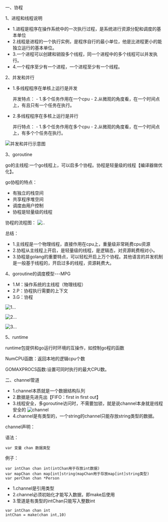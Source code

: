 一、协程

1、进程和线程说明
- 1.进程是程序在操作系统中的一次执行过程，是系统进行资源分配和调度的基本单位
- 2.线程是进程的一个执行实例，是程序自行的最小单位，他是比进程更小的能独立运行的基本单位。
- 3.一个进程可以创建和销毁多个线程，同一个进程中的多个线程可以并发执行。
- 4.一个程序至少有一个进程，一个进程至少有一个线程。

2、并发和并行
- 1.多线程程序在单核上运行是并发

    并发特点：
        - 1.多个任务作用在一个cpu
        - 2.从微观的角度看，在一个时间点上，有且只有一个任务在执行。

- 2.多线程程序在多核上运行是并行

    并行特点：
         - 1.多个任务作用在多个cpu
        - 2.从微观的角度看，在一个时间点上，有多个个任务在执行。

![并发和并行示意图](https://github.com/goldbridge18/imagefile/blob/master/goimage/2020-07-05%2016-04-58%E5%B1%8F%E5%B9%95%E6%88%AA%E5%9B%BE.png)


3、goroutine

go的主线程:一个go线程上，可以启多个协程。协程是轻量级的线程【编译器做优化】。

go协程的特点：
- 有独立的栈空间
- 共享程序堆空间
- 调度由用户控制
- 协程是轻量级的线程

协程的流程图：
![..](https://github.com/goldbridge18/imagefile/blob/master/goimage/2020-07-05%2018-09-30%E5%B1%8F%E5%B9%95%E6%88%AA%E5%9B%BE.png)

总结：
- 1.主线程是一个物理线程，直接作用在cpu上，重量级非常耗费cpu资源
- 2.协程从主线程上开启，是轻量级的线程，是逻辑态，对资源耗费相对小。
- 3.协程是golang的重要特点，可以轻松开启上万个协程。其他语言的并发机制是一般基于线程的，开启过多的线程，资源耗费大。

4、goroutine的调度模型---MPG

- 1.M：操作系统的主线程（物理线程）
- 2.P：协程执行需要的上下文
- 3.G：协程

![1...](https://github.com/goldbridge18/imagefile/blob/master/goimage/2020-07-05%2018-41-02%E5%B1%8F%E5%B9%95%E6%88%AA%E5%9B%BE.png)

![2...](https://github.com/goldbridge18/imagefile/blob/master/goimage/2020-07-05%2018-41-44%E5%B1%8F%E5%B9%95%E6%88%AA%E5%9B%BE.png)

![3...](https://github.com/goldbridge18/imagefile/blob/master/goimage/2020-07-05%2018-42-30%E5%B1%8F%E5%B9%95%E6%88%AA%E5%9B%BE.png)

5、runtime

runtime包提供和go运行时环境的互操作，如控制go程的函数

NumCPU函数：返回本地的逻辑cpu个数

GOMAXPROCS函数:设置可同时执行的最大CPU数。

二、channel管道

- 1.channel本质就是一个数据结构队列
- 2.数据是先进先出【FIFO：first in first out】
- 3.线程安全，多goroutine访问时，不需要加锁，就是说channel本身就是线程安全的
![channel](https://github.com/goldbridge18/imagefile/blob/master/goimage/2020-07-07%2023-26-04%E5%B1%8F%E5%B9%95%E6%88%AA%E5%9B%BE.png)
- 4.channel是有类型的，一个string的channel只能存放string类型的数据。

channel声明：

语法：
```
var 变量 chan 数据类型
```
例子：
```
var intChan chan int(intChan用于存放int数据)
var mapChan chan map[int]string(mapChan用于存放map[int]string类型)
var perChan chan *Person
```
- 1.channel是引用类型
- 2.channel必须初始化才能写入数据，即make后使用
- 3.管道是有类型的intChan只能写入整数int
```
var intChan chan int
intChan = make(chan int,10)
```